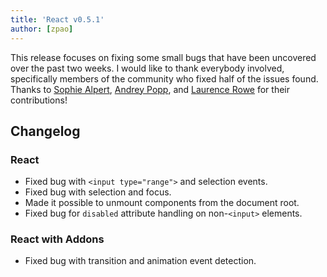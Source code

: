 ```yaml
---
title: 'React v0.5.1'
author: [zpao]
---
```


This release focuses on fixing some small bugs that have been uncovered over the past two weeks. I would like to thank everybody involved, specifically members of the community who fixed half of the issues found. Thanks to [Sophie Alpert][1], [Andrey Popp][2], and [Laurence Rowe][3] for their contributions!

## Changelog

### React

- Fixed bug with `<input type="range">` and selection events.
- Fixed bug with selection and focus.
- Made it possible to unmount components from the document root.
- Fixed bug for `disabled` attribute handling on non-`<input>` elements.

### React with Addons

- Fixed bug with transition and animation event detection.

[1]: https://github.com/sophiebits
[2]: https://github.com/andreypopp
[3]: https://github.com/lrowe
